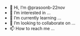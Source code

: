 - 👋 Hi, I’m @prasoonb-22nov
- 👀 I’m interested in ...
- 🌱 I’m currently learning ...
- 💞️ I’m looking to collaborate on ...
- 📫 How to reach me ...

<!---
prasoonb-22nov/prasoonb-22nov is a ✨ special ✨ repository because its `README.md` (this file) appears on your GitHub profile.
You can click the Preview link to take a look at your changes.
--->
